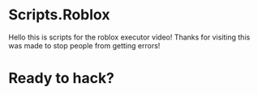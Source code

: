 # Scripts.Roblox
Hello this is scripts for the roblox executor video!
Thanks for visiting
this was made to stop people from getting errors!
# Ready to hack?
